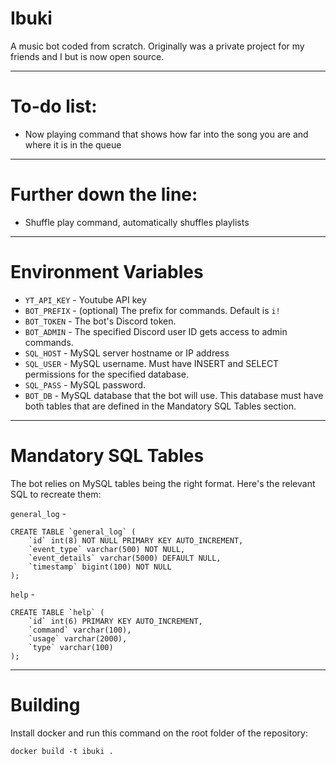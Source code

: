 # Ibuki

A music bot coded from scratch. Originally was a private project for my friends and I but is now open source.

---

# To-do list:
* Now playing command that shows how far into the song you are and where it is in the queue

---

# Further down the line:
* Shuffle play command, automatically shuffles playlists

---

# Environment Variables

* `YT_API_KEY` - Youtube API key
* `BOT_PREFIX` - (optional) The prefix for commands. Default is `i!`
* `BOT_TOKEN` - The bot's Discord token.
* `BOT_ADMIN` - The specified Discord user ID gets access to admin commands.
* `SQL_HOST` - MySQL server hostname or IP address
* `SQL_USER` - MySQL username. Must have INSERT and SELECT permissions for the specified database.
* `SQL_PASS` - MySQL password.
* `BOT_DB` - MySQL database that the bot will use. This database must have both tables that are defined in the Mandatory SQL Tables section.


---

# Mandatory SQL Tables

The bot relies on MySQL tables being the right format. Here's the relevant SQL to recreate them:

`general_log` - 

```
CREATE TABLE `general_log` (
    `id` int(8) NOT NULL PRIMARY KEY AUTO_INCREMENT,
    `event_type` varchar(500) NOT NULL,
    `event_details` varchar(5000) DEFAULT NULL,
    `timestamp` bigint(100) NOT NULL
);
```

`help` - 

```
CREATE TABLE `help` (
    `id` int(6) PRIMARY KEY AUTO_INCREMENT,
    `command` varchar(100),
    `usage` varchar(2000),
    `type` varchar(100)
);
```

---

# Building

Install docker and run this command on the root folder of the repository:

```
docker build -t ibuki .
```


